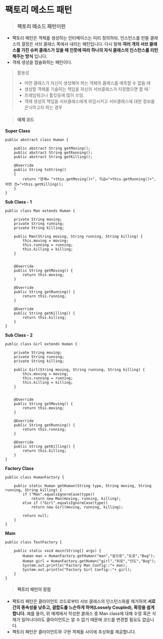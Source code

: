 # 팩토리 메소드 패턴

>### 팩토리 메소드 패턴이란

- 팩토리 패턴은 객체를 생성하는 인터페이스는 미리 정의하되, 인스턴스를 만들 클래스의 결정은 서브 클래스 쪽에서 내리는 패턴입니다. 다시 말해 __여러 개의 서브 클래스를 가진 슈퍼 클래스가 있을 때 인풋에 따라 하나의 자식 클래스의 인스턴스를 리턴해주는 방식__ 입니다.
- 객체 생성을 캡슐화하는 패턴이다.



> 활용성
>
> - 어떤 클래스가 자신이 생성해야 하는 객체의 클래스를 예측할 수 없을 때
> - 생성할 객체를 기술하는 책임을 자신의 서브클래스가 지정했으면 할 때.'
> - 프레임워크나 툴킷등에 많이 쓰임.
> - 객체 생성의 책임을 서브클래스에게 위임시키고 서브클래스에 대한 정보를 은닉하고자 하는 경우




> #### 예제 코드

__Super Class__

```
public abstract class Human {

    public abstract String getMoving();
    public abstract String getRunning();
    public abstract String getKilling();

    @Override
    public String toString()
    {
        return "현재= "+this.getMoving()+", 지금="+this.getRunning()+", 어떤 것="+this.getKilling();
    }
}

```



__Sub Class - 1__

```
public class Man extends Human {

    private String moving;
    private String running;
    private String killing;

    public Man(String moving, String running, String killing) {
        this.moving = moving;
        this.running = running;
        this.killing = killing;
    }


    @Override
    public String getMoving() {
        return this.moving;
    }

    @Override
    public String getRunning() {
        return this.running;
    }

    @Override
    public String getKilling() {
        return this.killing;
    }
}

```



__Sub Class - 2__

```
public class Girl extends Human {

    private String moving;
    private String running;
    private String killing;

    public Girl(String moving, String running, String killing) {
        this.moving = moving;
        this.running = running;
        this.killing = killing;
    }


    @Override
    public String getMoving() {
        return this.moving;
    }

    @Override
    public String getRunning() {
        return this.running;
    }

    @Override
    public String getKilling() {
        return this.killing;
    }
}

```



__Factory Class__

```
public class HumanFactory {

    public static Human getHuman(String type, String moving, String running, String killing) {
        if ("Man".equalsIgnoreCase(type))
            return new Man(moving, running, killing);
        else if ("Girl".equalsIgnoreCase(type))
            return new Girl(moving, running, killing);

        return null;
    }
}
```



__Main__

```
public class TestFactory {

    public static void main(String[] args) {
        Human man = HumanFactory.getHuman("man","앞으로","도로","Bug");
        Human girl = HumanFactory.getHuman("girl","뒤로","인도","Bug");
        System.out.println("Factory Man Config::"+ man);
        System.out.println("Factory Girl Config::"+ girl);
    }
}
```

 

> #### 팩토리 패턴의 장점

- 팩토리 패턴은 클라이언트 코드로부터 서브 클래스의 인스턴스화를 제거하여 **서로 간의 종속성을 낮추고, 결합도를 느슨하게 하며(Loosely Coupled), 확장을 쉽게 합니다.**
  예를 들어, 위 예제에서 작성한 클래스 중 Man class에 대해 수정 혹은 삭제가 일어나더라도 클라이언트는 알 수 없기 때문에 코드를 변경할 필요도 없습니다.
- 팩토리 패턴은 클라이언트와 구현 객체들 사이에 추상화를 제공합니다.
